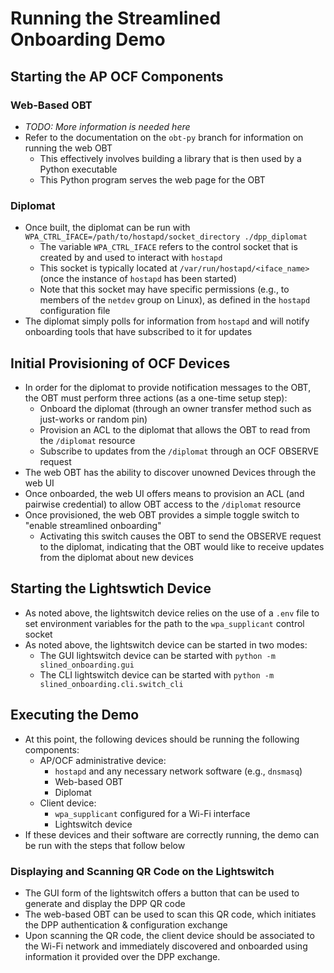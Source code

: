 # Running the Streamlined Onboarding Demo

## Starting the AP OCF Components

### Web-Based OBT

* *TODO: More information is needed here*
* Refer to the documentation on the `obt-py` branch for information on running
  the web OBT
  * This effectively involves building a library that is then used by a Python
    executable
  * This Python program serves the web page for the OBT

### Diplomat

* Once built, the diplomat can be run with `WPA_CTRL_IFACE=/path/to/hostapd/socket_directory ./dpp_diplomat`
  * The variable `WPA_CTRL_IFACE` refers to the control socket that is created
    by and used to interact with `hostapd`
  * This socket is typically located at `/var/run/hostapd/<iface_name>` (once
    the instance of `hostapd` has been started)
  * Note that this socket may have specific permissions (e.g., to members of the
    `netdev` group on Linux), as defined in the `hostapd` configuration file
* The diplomat simply polls for information from `hostapd` and will notify
  onboarding tools that have subscribed to it for updates

## Initial Provisioning of OCF Devices

* In order for the diplomat to provide notification messages to the OBT, the OBT
  must perform three actions (as a one-time setup step):
  * Onboard the diplomat (through an owner transfer method such as just-works or
    random pin)
  * Provision an ACL to the diplomat that allows the OBT to read from the
    `/diplomat` resource
  * Subscribe to updates from the `/diplomat` through an OCF OBSERVE request
* The web OBT has the ability to discover unowned Devices through the web UI
* Once onboarded, the web UI offers means to provision an ACL (and pairwise
  credential) to allow OBT access to the `/diplomat` resource
* Once provisioned, the web OBT provides a simple toggle switch to "enable
  streamlined onboarding"
  * Activating this switch causes the OBT to send the OBSERVE request to the
    diplomat, indicating that the OBT would like to receive updates from the
    diplomat about new devices

## Starting the Lightswtich Device

* As noted above, the lightswitch device relies on the use of a `.env` file to
  set environment variables for the path to the `wpa_supplicant` control socket
* As noted above, the lightswitch device can be started in two modes:
  * The GUI lightswitch device can be started with `python -m
    slined_onboarding.gui`
  * The CLI lightswitch device can be started with `python -m
    slined_onboarding.cli.switch_cli`

## Executing the Demo

* At this point, the following devices should be running the following
  components:
  * AP/OCF administrative device:
    * `hostapd` and any necessary network software (e.g., `dnsmasq`)
    * Web-based OBT
    * Diplomat
  * Client device:
    * `wpa_supplicant` configured for a Wi-Fi interface
    * Lightswitch device
* If these devices and their software are correctly running, the demo can be run
  with the steps that follow below

### Displaying and Scanning QR Code on the Lightswitch

* The GUI form of the lightswitch offers a button that can be used to generate
  and display the DPP QR code
* The web-based OBT can be used to scan this QR code, which initiates the DPP
  authentication & configuration exchange
* Upon scanning the QR code, the client device should be associated to the Wi-Fi
  network and immediately discovered and onboarded using information it provided
  over the DPP exchange.


